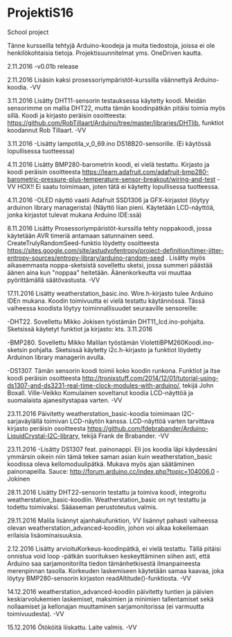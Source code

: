 # ProjektiS16
School project

Tänne kursseilla tehtyjä Arduino-koodeja ja muita tiedostoja, joissa ei ole henkilökohtaisia tietoja. Projektisuunnitelmat yms. OneDriven kautta.

2.11.2016
-v0.01b release

2.11.2016
Lisäsin kaksi prosessoriympäristöt-kurssilla väännettyä Arduino-koodia. -VV

3.11.2016
Lisätty DHT11-sensorin testauksessa käytetty koodi. Meidän sensorimme on mallia DHT22, mutta tämän koodinpätkän pitäisi toimia myös sillä. Koodi ja kirjasto peräisin osoitteesta: https://github.com/RobTillaart/Arduino/tree/master/libraries/DHTlib, funktiot koodannut Rob Tillaart. -VV

3.11.2016
-Lisätty lampotila_v_0_69.ino DS18B20-sensorille.
(Ei käytössä lopullisessa tuotteessa)

4.11.2016
Lisätty BMP280-barometrin koodi, ei vielä testattu. Kirjasto ja koodi peräisin osoitteesta https://learn.adafruit.com/adafruit-bmp280-barometric-pressure-plus-temperature-sensor-breakout/wiring-and-test -VV
HOX!! Ei saatu toimimaan, joten tätä ei käytetty lopullisessa tuotteessa.

4.11.2016
-OLED näyttö vaatii Adafruit SSD1306 ja GFX-kirjastot (löytyy arduinon library managerista)
(Näyttö liian pieni. Käytetään LCD-näyttöä, jonka kirjastot tulevat mukana Arduino IDE:ssä)

8.11.2016
Lisätty Prosessoriympäristöt-kurssilla tehty noppakoodi, jossa käytetään AVR timeriä antamaan satunnainen seed. CreateTrulyRandomSeed-funktio löydetty osoitteesta https://sites.google.com/site/astudyofentropy/project-definition/timer-jitter-entropy-sources/entropy-library/arduino-random-seed . Lisätty myös aikasemmasta noppa-sketsistä sovellettu sketsi, jossa summeri päästää äänen aina kun "noppaa" heitetään. Äänenkorkeutta voi muuttaa pyörittämällä säätövastusta. -VV

17.11.2016
Lisätty weatherstation_basic.ino. Wire.h-kirjasto tulee Arduino IDEn mukana. Koodin toimivuutta ei vielä testattu käytännössä. Tässä vaiheessa koodista löytyy toiminnallisuudet seuraaville sensoreille:

  -DHT22. Sovellettu Mikko Jokisen työstämän DHT11_lcd.ino-pohjalta. Sketsissä käytetyt funktiot ja kirjasto: kts. 3.11.2016
  
  -BMP280. Sovellettu Mikko Malilan työstämän ViolettiBPM260Koodi.ino-sketsin pohjalta. Sketsissä käytetty i2c.h-kirjasto ja
  funktiot löydetty Arduinon library managerin avulla.
  
  -DS1307. Tämän sensorin koodi toimii koko koodin runkona. Funktiot ja itse koodi peräisin osoitteesta http://tronixstuff.com/2014/12/01/tutorial-using-ds1307-and-ds3231-real-time-clock-modules-with-arduino/, tekijä John Boxall. Ville-Veikko Komulainen soveltanut koodia LCD-näyttöä ja suomalaista ajanesitystapaa varten. -VV
  
23.11.2016
Päivitetty weatherstation_basic-koodia toimimaan I2C-sarjaväylällä toimivan LCD-näytön kanssa. LCD-näyttöä varten tarvittava kirjasto peräisin osoitteesta https://github.com/fdebrabander/Arduino-LiquidCrystal-I2C-library, tekijä Frank de Brabander. -VV

23.11.2016
-Lisätty DS1307 feat. painonappi. Eli jos koodia läpi käydessäni ymmärsin oikein niin tämä tekee saman asian kuin weatherstation_basic koodissa oleva kellomoduulipätkä. Mukava myös ajan säätäminen painonapeilla. Sauce: http://forum.arduino.cc/index.php?topic=104006.0 
-Jokinen

28.11.2016
Lisätty DHT22-sensorin testattu ja toimiva koodi, integroitu weatherstation_basic-koodiin. Weatherstation_basic on nyt testattu ja todettu toimivaksi. Sääaseman perustoteutus valmis.

29.11.2016
Malila lisännyt ajanhakufunktion, VV lisännyt pahasti vaiheessa olevan weatherstation_advanced-koodiin, johon voi alkaa kokeilemaan erilaisia lisäominaisuuksia.

2.12.2016
Lisätty arvioituKorkeus-koodinpätkä, ei vielä testattu. Tällä pitäisi onnistua void loop -pätkän suorituksen keskeyttäminen siihen asti, että Arduino saa sarjamonitorilta tiedon tämänhetkisestä ilmanpaineesta merenpinnan tasolla. Korkeuden laskemiseen käytetään samaa kaavaa, joka löytyy BMP280-sensorin kirjaston readAltitude()-funktiosta. -VV

14.12.2016
weatherstation_advanced-koodiin päivitetty tuntien ja päivien keskiarvolukemien laskemiset, maksimien ja minimien tallentamiset sekä nollaamiset ja kellonajan muuttaminen sarjamonitorissa (ei varmuutta toimivuudesta). -VV

15.12.2016
Ötököitä liiskattu. Laite valmis. -VV
